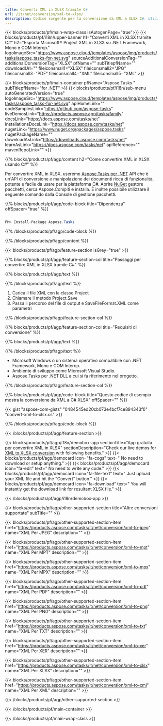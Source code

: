 ```yaml
---
title: Converti XML in XLSX tramite C# 
url: /it/net/conversion/xml-to-xlsx/ 
description: Codice sorgente per la conversione da XML a XLSX C#. Utilizzare il codice di esempio API per la conversione batch di file XML in XLSX all'interno di VB.NET Asp.NET o qualsiasi applicazione basata su .NET.
---
```


{{< blocks/products/pf/main-wrap-class isAutogenPage="true">}}
{{< blocks/products/pf/i18n/upper-banner h1="Converti XML in XLSX tramite C#" h2="Esporta Microsoft® Project XML in XLSX su .NET Framework, Mono e COM Interop." logoImageSrc="https://www.aspose.cloud/templates/aspose/img/products/tasks/aspose_tasks-for-net.svg" sourceAdditionalConversionTag="" additionalConversionTag="XLSX" pfName="" subTitlepfName="" downloadUrl="" fileiconsmall1="XLSX" fileiconsmall2="JPG" fileiconsmall3="PDF" fileiconsmall4="XML" fileiconsmall5="XML" >}}

{{< blocks/products/pf/main-container pfName="Aspose.Tasks " subTitlepfName="for .NET" >}}
{{< blocks/products/pf/i18n/sub-menu autoGeneratedVersion="true" logoImageSrc="https://www.aspose.cloud/templates/aspose/img/products/tasks/aspose_tasks-for-net.svg" apiHomeLink="" codeSamplesLink="https://github.com/aspose-tasks" liveDemosLink="https://products.aspose.app/tasks/family" docsLink="https://docs.aspose.com/tasks/net" installationsDocsLink="https://docs.aspose.com/tasks/net" nugetLink="https://www.nuget.org/packages/aspose.tasks" nugetPackageName="" downloadAsLink="https://downloads.aspose.com/tasks/net" learnAsLink="https://docs.aspose.com/tasks/net" apiReference="" mavenRepoLink="" >}}

{{% blocks/products/pf/agp/content h2="Come convertire XML in XLSX usando C#" %}}

Per convertire XML in XLSX, useremo
 [Aspose.Tasks per .NET](https://products.aspose.com/tasks/net)
 API che è un'API di conversione e manipolazione dei documenti ricca di funzionalità, potente e facile da usare per la piattaforma C#. Aprire
 [NuGet](https://www.nuget.org/packages/aspose.tasks)
 gestore pacchetti, cerca
 Aspose.Compiti
 e installa. È inoltre possibile utilizzare il seguente comando dalla Console di gestione pacchetti.

{{% blocks/products/pf/agp/code-block title="Dipendenza" offSpacer="true" %}}

```cs

PM> Install-Package Aspose.Tasks

```

{{% /blocks/products/pf/agp/code-block %}}

{{% /blocks/products/pf/agp/content %}}

{{< blocks/products/pf/agp/feature-section isGrey="true" >}}

{{% blocks/products/pf/agp/feature-section-col title="Passaggi per convertire XML in XLSX tramite C#" %}}

{{% blocks/products/pf/agp/text %}}

{{% /blocks/products/pf/agp/text %}}

1. Carica il file XML con la classe Project
1. Chiamare il metodo Project.Save
1. Passa il percorso del file di output e SaveFileFormat.XML come parametri

{{% /blocks/products/pf/agp/feature-section-col %}}

{{% blocks/products/pf/agp/feature-section-col title="Requisiti di conversione" %}}

{{% blocks/products/pf/agp/text %}}

{{% /blocks/products/pf/agp/text %}}

- Microsoft Windows o un sistema operativo compatibile con .NET Framework, Mono e COM Interop.
- Ambiente di sviluppo come Microsoft Visual Studio.
- Aspose.Tasks per .NET DLL a cui si fa riferimento nel progetto.

{{% /blocks/products/pf/agp/feature-section-col %}}

{{% blocks/products/pf/agp/code-block title="Questo codice di esempio mostra la conversione da XML a C# XLSX" offSpacer="" %}}

{{< gist "aspose-com-gists" "0484545ed20cb073e4bcf7ce894343f0" "convert-xml-to-xlsx.cs" >}}

{{% /blocks/products/pf/agp/code-block %}}

{{< /blocks/products/pf/agp/feature-section >}}

<!-- aboutfile Starts -->

{{< blocks/products/pf/agp/i18n/demobox-app sectionTitle="App gratuita per convertire XML in XLSX" sectionDescription="Check our live demos for [XML to XLSX conversion](https://products.aspose.app/tasks/conversion/xml-to-xlsx) with following benefits." >}}
        {{< blocks/products/pf/agp/democard icon="fa-cogs" text=" No need to download or setup anything." >}}
        {{< blocks/products/pf/agp/democard icon="fa-edit" text=" No need to write any code." >}}
        {{< blocks/products/pf/agp/democard icon="fa-file-text" text=" Just upload your XML file and hit the \"Convert\" button." >}}
        {{< blocks/products/pf/agp/democard icon="fa-download" text=" You will instantly get the download link for resultant XLSX file." >}}

{{< /blocks/products/pf/agp/i18n/demobox-app >}}

<!-- aboutfile Ends -->

{{< blocks/products/pf/agp/other-supported-section title="Altre conversioni supportate" subTitle="" >}}

{{< blocks/products/pf/agp/other-supported-section-item href="https://products.aspose.com/tasks/it/net/conversion/xml-to-jpeg" name="XML Per JPEG" description="" >}}

{{< blocks/products/pf/agp/other-supported-section-item href="https://products.aspose.com/tasks/it/net/conversion/xml-to-mpt" name="XML Per MPT" description="" >}}

{{< blocks/products/pf/agp/other-supported-section-item href="https://products.aspose.com/tasks/it/net/conversion/xml-to-mpx" name="XML Per MPX" description="" >}}

{{< blocks/products/pf/agp/other-supported-section-item href="https://products.aspose.com/tasks/it/net/conversion/xml-to-pdf" name="XML Per PDF" description="" >}}

{{< blocks/products/pf/agp/other-supported-section-item href="https://products.aspose.com/tasks/it/net/conversion/xml-to-png" name="XML Per PNG" description="" >}}

{{< blocks/products/pf/agp/other-supported-section-item href="https://products.aspose.com/tasks/it/net/conversion/xml-to-txt" name="XML Per TXT" description="" >}}

{{< blocks/products/pf/agp/other-supported-section-item href="https://products.aspose.com/tasks/it/net/conversion/xml-to-xer" name="XML Per XER" description="" >}}

{{< blocks/products/pf/agp/other-supported-section-item href="https://products.aspose.com/tasks/it/net/conversion/xml-to-xlsx" name="XML Per XLSX" description="" >}}

{{< blocks/products/pf/agp/other-supported-section-item href="https://products.aspose.com/tasks/it/net/conversion/xml-to-xml" name="XML Per XML" description="" >}}



{{< /blocks/products/pf/agp/other-supported-section >}}

{{< /blocks/products/pf/main-container >}}
    
{{< /blocks/products/pf/main-wrap-class >}}